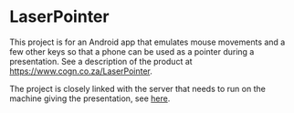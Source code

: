 # LaserPointer

This project is for an Android app that emulates mouse movements and a few other keys so that a phone can be used as a pointer during a presentation.  See a description of the product at <https://www.cogn.co.za/LaserPointer>.

The project is closely linked with the server that needs to run on the machine giving the presentation, see [here](https://github.com/JamesLTaylor/LaserPointerServer/blob/master/README.md).
